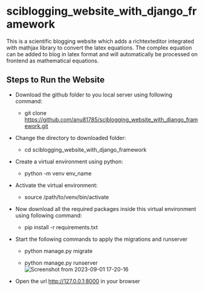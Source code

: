 # sciblogging_website_with_django_framework
This is a scientific blogging website which adds a richtexteditor integrated with mathjax library to convert the latex equations. The complex equation can be added to blog in latex format and will automatically be processed on frontend as mathematical equations.

## Steps to Run the Website

* Download the github folder to you local server using following command:

  * git clone https://github.com/anu81785/sciblogging_website_with_django_framework.git

* Change the directory to downloaded folder:
   
   * cd sciblogging_website_with_django_framework

* Create a virtual environment using python:
  
  * python -m venv env_name

* Activate the virtual environment:
   
   * source /path/to/venv/bin/activate

* Now download all the required packages inside this virtual environment using following command:
    
   * pip install -r requirements.txt

* Start the following commands to apply the migrations and runserver
    
   * python manage.py migrate
   
   * python manage.py runserver
   ![Screenshot from 2023-09-01 17-20-16](https://github.com/anu81785/brain_tumor_classification_into_17_classes/assets/89373629/3de9c5eb-f486-4af3-b1be-61d97c5df148)

* Open the url http://127.0.0.1:8000 in your browser
